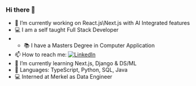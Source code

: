 ### Hi there 👋


- 🔭 I’m currently working on React.js\Next.js with AI Integrated features
- 💻 I am a self taught Full Stack Developer
- - 📚 I have a Masters Degree in Computer Application
- 📫 How to reach me: <a target='_blank' href="https://www.linkedin.com/in/siddharth--nair/"><img src="https://img.shields.io/badge/linkedin-%230A66C2.svg?style=plastic&logo=linkedin&logoColor=white" alt="LinkedIn"/></a>
- 🌱 I’m currently learning Next.js, Django & DS/ML
- 🌟 Languages: TypeScript, Python, SQL, Java
- 💻 Interned at Merkel as Data Engineer
